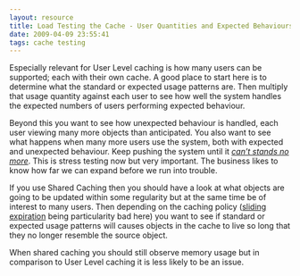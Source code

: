 ```yaml
---
layout: resource
title: Load Testing the Cache - User Quantities and Expected Behaviours
date: 2009-04-09 23:55:41
tags: cache testing
---
```

Especially relevant for User Level caching is how many users can be supported; each with their own cache. A good place to start here is to determine what the standard or expected usage patterns are. Then multiply that usage quantity against each user to see how well the system handles the expected numbers of users performing expected behaviour.

Beyond this you want to see how unexpected behaviour is handled, each user viewing many more objects than anticipated. You also want to see what happens when many more users use the system, both with expected and unexpected behaviour. Keep pushing the system until it *[can’t stands no more](http://en.wikipedia.org/wiki/Popeye)*. This is stress testing now but very important. The business likes to know how far we can expand before we run into trouble.

If you use Shared Caching then you should have a look at what objects are going to be updated within some regularity but at the same time be of interest to many users. Then depending on the caching policy ([sliding expiration](/resources/testing-the-cache-sliding-expiration-policy.html) being particularity bad here) you want to see if standard or expected usage patterns will causes objects in the cache to live so long that they no longer resemble the source object.

When shared caching you should still observe memory usage but in comparison to User Level caching it is less likely to be an issue.
